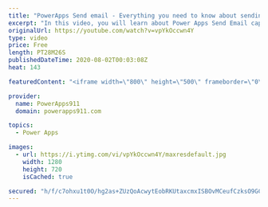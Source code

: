 ```yaml
---
title: "PowerApps Send email - Everything you need to know about sending mail via Outlook and Power Apps"
excerpt: "In this video, you will learn about Power Apps Send Email capabilities. We explore Microsoft365Outlook connector and how to set the To, Cc, Bcc, From, Attachments, Importance, html body, and more. So much fun with email.  Concat function for combining email address and making tables https://www.youtube.com/watch?v=AnERfGIE8gw"
originalUrl: https://youtube.com/watch?v=vpYkOccwn4Y
type: video
price: Free
length: PT28M26S
publishedDateTime: 2020-08-02T00:03:08Z
heat: 143

featuredContent: "<iframe width=\"800\" height=\"500\" frameborder=\"0\" src=\"https://www.youtube.com/embed/vpYkOccwn4Y\" allow=\"accelerometer; autoplay; encrypted-media; gyroscope; picture-in-picture\" allowfullscreen></iframe>"

provider:
  name: PowerApps911
  domain: powerapps911.com

topics:
  - Power Apps

images:
  - url: https://i.ytimg.com/vi/vpYkOccwn4Y/maxresdefault.jpg
    width: 1280
    height: 720
    isCached: true

secured: "h/f/c7ohxu1t0O/hg2as+ZUzQoAcwytEobRKUtaxcmxISBOvMCeufCzksO9GCmMh4Th9roES0eL0Zb7XMZOORZnGzVKosIQQrUq6hOSfF7L4cn+mvjEPQT/qwTwHlHft/NvI5R/i5pHsw23efl6ewLPw9D0S6cDb7PnSjJUWwm/ZjjTEyesFaEJEg5mdDruQOfTjd/HhoS9+LIlozkxC1OhZZRb27Ut+nWDs8GBVr/dT5d3DTbfN5ES4q7T8G8Eo+KbU0aWv2wfB6BVDlqgKZTJ/D35+Vbo2LX0OhN7RBtz+Fj4WjU1eBPDBbBhjRIO+WYRIiYUeO9YZLu7UoJ+asr4pBrSTzE+MLh7JTLqmxll58VPFNK9LaOY42BPQaoR2zYCMkvkRxCmDrYq6SXQ4Yb34iIROIvwsQ0kfMMvAjBI=;OyO57rw8rz4UE1Pjyi1iuQ=="
---
```


